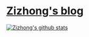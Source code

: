 # [Zizhong's blog](https://zizhong.github.io/)

[![Zizhong's github stats](https://github-readme-stats.vercel.app/api?username=zizhong&hide_rank=true&show_icons=true&count_private=true)](https://zizhong.github.io/)
